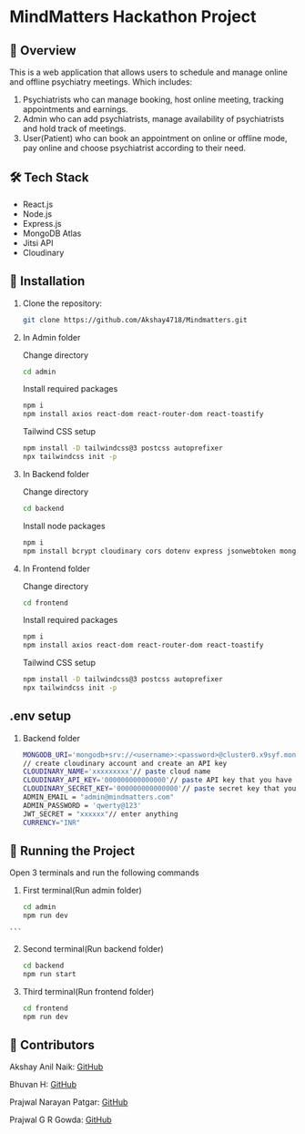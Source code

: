 # MindMatters Hackathon Project

## 🚀 Overview
This is a web application that allows users to schedule and manage online and offline psychiatry meetings. 
Which includes:
1) Psychiatrists who can manage booking, host online meeting, tracking appointments and earnings.
2) Admin who can add psychiatrists, manage availability of psychiatrists and hold track of meetings.
3) User(Patient) who can book an appointment on online or offline mode, pay online and choose psychiatrist according to their need.

## 🛠 Tech Stack
- React.js
- Node.js
- Express.js
- MongoDB Atlas
- Jitsi API
- Cloudinary

## 🔧 Installation
1. Clone the repository:
   ```sh
   git clone https://github.com/Akshay4718/Mindmatters.git

2. In Admin folder
   
   Change directory
   ```sh
   cd admin
   ```

   Install required packages
   ```sh
   npm i
   npm install axios react-dom react-router-dom react-toastify
   ```

   Tailwind CSS setup
   ```sh
   npm install -D tailwindcss@3 postcss autoprefixer
   npx tailwindcss init -p
   ```

3. In Backend folder

   Change directory
   ```sh
   cd backend
   ```

   Install node packages
   ```sh
   npm i
   npm install bcrypt cloudinary cors dotenv express jsonwebtoken mongoose multer nodemon validator
   ```

4. In Frontend folder

   Change directory
   ```sh
   cd frontend
   ```

   Install required packages
   ```sh
   npm i
   npm install axios react-dom react-router-dom react-toastify
   ```

   Tailwind CSS setup
   ```sh
   npm install -D tailwindcss@3 postcss autoprefixer
   npx tailwindcss init -p
   ```

## .env setup

1. Backend folder
   ```sh
   MONGODB_URI='mongodb+srv://<username>:<password>@cluster0.x9syf.mongodb.net/mindmatters?retryWrites=true&w=majority&appName=Cluster0' //login to mongodb atlas -> create free deployment -> view collection -> copy and paste connection string
   // create cloudinary account and create an API key
   CLOUDINARY_NAME='xxxxxxxxx'// paste cloud name
   CLOUDINARY_API_KEY='000000000000000'// paste API key that you have generated
   CLOUDINARY_SECRET_KEY='000000000000000'// paste secret key that you have generated
   ADMIN_EMAIL = "admin@mindmatters.com"
   ADMIN_PASSWORD = 'qwerty@123'
   JWT_SECRET = "xxxxxx"// enter anything
   CURRENCY="INR"
   ```
## 🚀 Running the Project

   Open 3 terminals and run the following commands
   1. First terminal(Run admin folder)
      ```sh
      cd admin
      npm run dev
    ```
   
   2. Second terminal(Run backend folder)
      ```sh
      cd backend
      npm run start
      ```
      
   3. Third terminal(Run frontend folder)
      ```sh
      cd frontend
      npm run dev
      ```

## 📌 Contributors
   Akshay Anil Naik: [GitHub](https://github.com/Akshay4718)
   
   Bhuvan H: [GitHub](https://github.com/BhuvanH3174)
   
   Prajwal Narayan Patgar: [GitHub](https://github.com/PrajwalNP160)
   
   Prajwal G R Gowda: [GitHub](https://github.com/Prajwal-GR)
